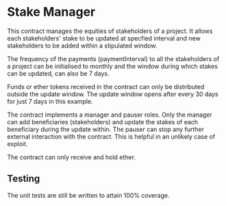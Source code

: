 # Stake Manager

This contract manages the equities of stakeholders of a project.
It allows each stakeholders' stake to be updated at specfied interval and
new stakeholders to be added within a stipulated window.

The frequency of the payments (paymentInterval) to all the stakeholders
of a project can be initialised to monthly and the window during which
stakes can be updated, can also be 7 days.

Funds or ether tokens received in the contract can only be distributed
outside the update window. The update window opens after every 30 days
for just 7 days in this example.

The contract implements a manager and pauser roles. Only the manager
can add beneficiaries (stakeholders) and update the stakes of each
beneficiary during the update within. The pauser can stop any further
external interaction with the contract. This is helpful in an unlikely
case of exploit.

The contract can only receive and hold ether.

## Testing

The unit tests are still be written to attain 100% coverage.

